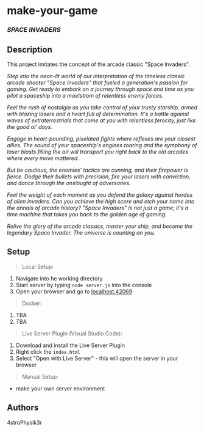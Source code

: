 # make-your-game

### _**SPACE INVADERS**_

## Description

This project imitates the concept of the arcade classic "Space Invaders".

<em>Step into the neon-lit world of our interpretation of the timeless classic arcade shooter "Space Invaders" that fueled a generation's passion for gaming. Get ready to embark on a journey through space and time as you pilot a spaceship into a maelstrom of relentless enemy forces.

Feel the rush of nostalgia as you take control of your trusty starship, armed with blazing lasers and a heart full of determination. It's a battle against waves of extraterrestrials that come at you with relentless ferocity, just like the good ol' days.

Engage in heart-pounding, pixelated fights where reflexes are your closest allies. The sound of your spaceship's engines roaring and the symphony of laser blasts filling the air will transport you right back to the old arcades where every move mattered.

But be cautious, the enemies' tactics are cunning, and their firepower is fierce. Dodge their bullets with precision, fire your lasers with conviction, and dance through the onslaught of adversaries.

Feel the weight of each moment as you defend the galaxy against hordes of alien invaders. Can you achieve the high score and etch your name into the annals of arcade history? "Space Invaders" is not just a game; it's a time machine that takes you back to the golden age of gaming.

Relive the glory of the arcade classics, master your ship, and become the legendary Space Invader. The universe is counting on you.</em>

## Setup

> Local Setup:

1. Navigate into he working directory
2. Start server by typing `node server.js` into the console
3. Open your browser and go to [localhost:42069](http://localhost:42069)

> Docker:

1. TBA
2. TBA

> Live Server Plugin (Visual Studio Code):

1. Download and install the Live Server Plugin
2. Right click the `index.html`
3. Select "Open with Live Server" - this will open the server in your browser

> Manual Setup:

- make your own server environment

## Authors

4stroPhysik3r
